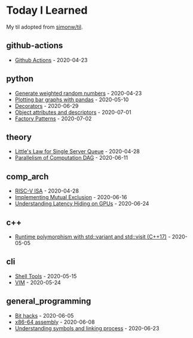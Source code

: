 # Today I Learned

My til adopted from [simonw/til](https://github.com/simonw/til).

<!-- index starts -->
## github-actions

* [Github Actions](https://github.com/chunkaichang/til/blob/master/github-actions/reference.md) - 2020-04-23

## python

* [Generate weighted random numbers](https://github.com/chunkaichang/til/blob/master/python/weighted_rng.md) - 2020-04-23
* [Plotting bar graphs with pandas](https://github.com/chunkaichang/til/blob/master/python/pandas_bars.md) - 2020-05-10
* [Decorators](https://github.com/chunkaichang/til/blob/master/python/decorators.md) - 2020-06-29
* [Object attributes and descriptors](https://github.com/chunkaichang/til/blob/master/python/attr_descriptor.md) - 2020-07-01
* [Factory Patterns](https://github.com/chunkaichang/til/blob/master/python/factory.md) - 2020-07-02

## theory

* [Little's Law for Single Server Queue](https://github.com/chunkaichang/til/blob/master/theory/little_s_law.md) - 2020-04-28
* [Parallelism of Computation DAG](https://github.com/chunkaichang/til/blob/master/theory/comp_dag.md) - 2020-06-11

## comp_arch

* [RISC-V ISA](https://github.com/chunkaichang/til/blob/master/comp_arch/riscv_isa.md) - 2020-04-28
* [Implementing Mutual Exclusion](https://github.com/chunkaichang/til/blob/master/comp_arch/mutex_impl.md) - 2020-06-16
* [Understanding Latency Hiding on GPUs](https://github.com/chunkaichang/til/blob/master/comp_arch/gpu_latency_hiding.md) - 2020-06-24

## c++

* [Runtime polymorphism with std::variant and std::visit (C++17)](https://github.com/chunkaichang/til/blob/master/c++/std_variant_visit.md) - 2020-05-05

## cli

* [Shell Tools](https://github.com/chunkaichang/til/blob/master/cli/shell_tools.md) - 2020-05-15
* [VIM](https://github.com/chunkaichang/til/blob/master/cli/vim.md) - 2020-05-24

## general_programming

* [Bit hacks](https://github.com/chunkaichang/til/blob/master/general_programming/bit_hacks.md) - 2020-06-05
* [x86-64 assembly](https://github.com/chunkaichang/til/blob/master/general_programming/x64_assembly.md) - 2020-06-08
* [Understanding symbols and linking process](https://github.com/chunkaichang/til/blob/master/general_programming/linker.md) - 2020-06-23
<!-- index ends -->
